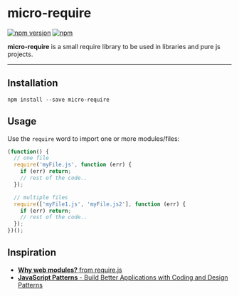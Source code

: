 micro-require
===================
[![npm version](https://badge.fury.io/js/micro-require.svg)](https://badge.fury.io/js/vanilla-juice) [![npm](https://img.shields.io/npm/dt/micro-require.svg?maxAge=2592000)](https://github.com/keyserfaty/micro-require)

**micro-require** is a small require library to be used in libraries and pure js projects.

----------


Installation
-------------

    npm install --save micro-require


Usage
-------------

Use the `require` word to import one or more modules/files:

```javascript
(function() {
  // one file
  require('myFile.js', function (err) {
    if (err) return;
    // rest of the code..
  });

  // multiple files
  require(['myFile1.js', 'myFile.js2'], function (err) {
    if (err) return;
    // rest of the code..
  });
})();
```

Inspiration
-------------
- [**Why web modules?** from require.js](http://requirejs.org/docs/why.html)
- [**JavaScript Patterns** - Build Better Applications with Coding and Design Patterns](http://shop.oreilly.com/product/9780596806767.do)
